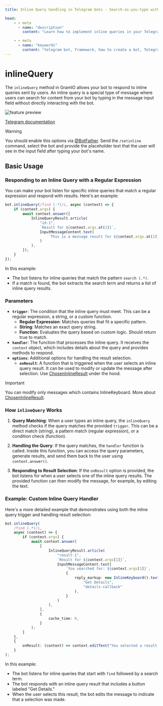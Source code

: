 ```yaml
---
title: Inline Query handling in Telegram bots - Search-as-you-type with GramIO

head:
    - - meta
      - name: "description"
        content: "Learn how to implement inline queries in your Telegram bot with GramIO. Create search-as-you-type functionality that works directly in any chat using @YourBot queries."

    - - meta
      - name: "keywords"
        content: "telegram bot, framework, how to create a bot, Telegram, Telegram Bot API, GramIO, TypeScript, JavaScript, Node.JS, Nodejs, Deno, Bun, inline query, inline mode, @bot search, inline results, answerInlineQuery, InlineQueryResult, inline articles, inline media, inline buttons, search functionality, query matching, inline thumbnails, inline caching, InlineQuery, search-as-you-type"
---
```


# inlineQuery

The `inlineQuery` method in GramIO allows your bot to respond to inline queries sent by users. An inline query is a special type of message where users can search for content from your bot by typing in the message input field without directly interacting with the bot.

![feature preview](https://core.telegram.org/file/464001466/10e4a/r4FKyQ7gw5g.134366/f2606a53d683374703)

[Telegram documentation](https://core.telegram.org/bots/inline)

> [!WARNING]
> You should enable this options via [@BotFather](https://telegram.me/botfather). Send the `/setinline` command, select the bot and provide the placeholder text that the user will see in the input field after typing your bot's name.

## Basic Usage

### Responding to an Inline Query with a Regular Expression

You can make your bot listen for specific inline queries that match a regular expression and respond with results. Here's an example:

```ts
bot.inlineQuery(/find (.*)/i, async (context) => {
    if (context.args) {
        await context.answer([
            InlineQueryResult.article(
                "id-1",
                `Result for ${context.args.at(1)}`,
                InputMessageContent.text(
                    `This is a message result for ${context.args.at(1)} query`
                )
            ),
        ]);
    }
});
```

In this example:

-   The bot listens for inline queries that match the pattern `search (.*)`.
-   If a match is found, the bot extracts the search term and returns a list of inline query results.

### Parameters

-   **`trigger`**: The condition that the inline query must meet. This can be a regular expression, a string, or a custom function.
    -   **Regular Expression**: Matches queries that fit a specific pattern.
    -   **String**: Matches an exact query string.
    -   **Function**: Evaluates the query based on custom logic. Should return true to match.
-   **`handler`**: The function that processes the inline query. It receives the `context` object, which includes details about the query and provides methods to respond.
-   **`options`**: Additional options for handling the result selection.
    -   **`onResult`**: A function that is triggered when the user selects an inline query result. It can be used to modify or update the message after selection. Use [ChosenInlineResult](/triggers/chosen-inline-result) under the hood.

> [!IMPORTANT]
> You can modify only messages which contains InlineKeyboard. More about [ChosenInlineResult](/triggers/chosen-inline-result).

### How `inlineQuery` Works

1. **Query Matching**: When a user types an inline query, the `inlineQuery` method checks if the query matches the provided `trigger`. This can be a direct match (string), a pattern match (regular expression), or a condition check (function).
2. **Handling the Query**: If the query matches, the `handler` function is called. Inside this function, you can access the query parameters, generate results, and send them back to the user using `context.answer()`.

3. **Responding to Result Selection**: If the `onResult` option is provided, the bot listens for when a user selects one of the inline query results. The provided function can then modify the message, for example, by editing the text.

### Example: Custom Inline Query Handler

Here's a more detailed example that demonstrates using both the inline query trigger and handling result selection:

```ts
bot.inlineQuery(
    /find (.*)/i,
    async (context) => {
        if (context.args) {
            await context.answer(
                [
                    InlineQueryResult.article(
                        "result-1",
                        `Result for ${context.args[1]}`,
                        InputMessageContent.text(
                            `You searched for: ${context.args[1]}`,
                            {
                                reply_markup: new InlineKeyboard().text(
                                    "Get Details",
                                    "details-callback"
                                ),
                            }
                        )
                    ),
                ],
                {
                    cache_time: 0,
                }
            );
        }
    },
    {
        onResult: (context) => context.editText("You selected a result!"),
    }
);
```

In this example:

-   The bot listens for inline queries that start with `find` followed by a search term.
-   The bot responds with an inline query result that includes a button labeled "Get Details."
-   When the user selects this result, the bot edits the message to indicate that a selection was made.
